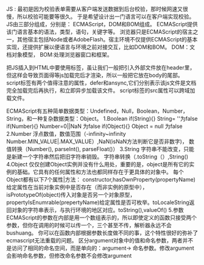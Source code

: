 JS : 最初是因为校验表单需要从客户端发送数据到后台校验，那时候网速又很慢，所以校验可能要等很久。
    于是希望设计出一门语言可以在客户端实现校验。
JS由三部分组成，分别是：
    ECMAScript，DOM和BOM组成。
    ECMAScript提供该门语言基本的语法，类型，语句，关键字等。
    浏览器只是ECMAScript的宿主之一，其他宿主包括Node或者AdobeFlash。宿主环境不仅提供ECMAScript的基本实现，还提供扩展以便语言与环境之前对接交互，比如DOM和BOM。
    DOM：文档对象模型，
    BOM:处理浏览器窗口和框架。

把JS插入到HTML中要使用<script></script>标签，虽让我们一般把引入外部文件放在header里，但这样会导致页面得等js加载完后才渲染，所以一般把它放在body的尾部。
script标签有两个值得注意的属性，defer和ansync,它们分别表示该js文件是文档完全加载完后再执行，和立即异步加载该文件。
script标签的src属性可以跨域加载文件。

ECMAScript有五种简单数据类型：Undefined，Null，Boolean，Number，String，和一种复杂数据类型：Object。
1.Boolean
  if(String){}  String= ''为false
  if(Number){}  Number=0||NaN 为false
  if(Object){}  Object = null 为false
 2.Number
    浮点数值，数值范围（-infinity~infinity Number.MIN_VALUE|.MAX_VALUE）,NaN(isNaN方法判断它是否非数字)，
    数值转换（Number(), parseInt(), parseFloat()）
3.String
    字符串不能改变，只能是新建一个字符串然后把旧字符串销毁。
    字符串转换（.toString（）,String()
4.Object
    仅仅创建Object实例并没有什么用处，重要的是，object是所有它的实例的基础。它具有的任何属性和方法也都同样存在于更具体的对象中。
    每个Object都有以下7个属性|方法：
    constructor,hasOwnProperty(propertyName)给定属性在当前对象实例中是否存在（而非实例的原型中），isPrototypeOf(object)传入对象是否另一个对象原型，propertyIsEnumrable(prepertyName)给定属性是否可枚举。toLocaleString返回对象的字符串表示，与执行环境的地区对应。toString(),valueOf()
5.参数
    ECMAScript的参数在内部是用一个数组表示的，所以即使定义的函数只接受两个参数，但你在调用的时候可以传一个，三个甚至不传，解析器永远不会bushuang。
    你可以在函数内部根据参数长度做不同的事，这个特性很好的弥补了ecmascript无法重载的问题。
    区分argument对象中的值和命名参数，两者并不是访问了相同的命名空间，而是单向的：argument-> 命名参数。修改argument会影响命名参数，但修改命名参数不会修改argument
